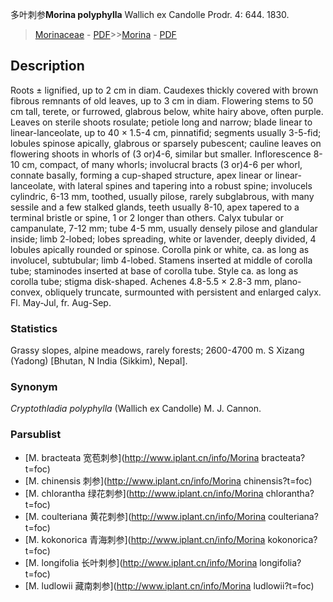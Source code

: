 多叶刺参**Morina polyphylla** Wallich ex Candolle Prodr. 4: 644. 1830.

> [Morinaceae](http://www.iplant.cn/info/Morinaceae?t=foc) - [PDF](http://www.iplant.cn/foc/pdf/Morinaceae.pdf)>>[Morina](http://www.iplant.cn/info/Morina?t=foc) - [PDF](http://www.iplant.cn/foc/pdf/Morina.pdf)

## Description

Roots ± lignified, up to 2 cm in diam. Caudexes thickly covered with brown fibrous remnants of old leaves, up to 3 cm in diam. Flowering stems to 50 cm tall, terete, or furrowed, glabrous below, white hairy above, often purple. Leaves on sterile shoots rosulate; petiole long and narrow; blade linear to linear-lanceolate, up to 40 × 1.5-4 cm, pinnatifid; segments usually 3-5-fid; lobules spinose apically, glabrous or sparsely pubescent; cauline leaves on flowering shoots in whorls of (3 or)4-6, similar but smaller. Inflorescence 8-10 cm, compact, of many whorls; involucral bracts (3 or)4-6 per whorl, connate basally, forming a cup-shaped structure, apex linear or linear-lanceolate, with lateral spines and tapering into a robust spine; involucels cylindric, 6-13 mm, toothed, usually pilose, rarely subglabrous, with many sessile and a few stalked glands, teeth usually 8-10, apex tapered to a terminal bristle or spine, 1 or 2 longer than others. Calyx tubular or campanulate, 7-12 mm; tube 4-5 mm, usually densely pilose and glandular inside; limb 2-lobed; lobes spreading, white or lavender, deeply divided, 4 lobules apically rounded or spinose. Corolla pink or white, ca. as long as involucel, subtubular; limb 4-lobed. Stamens inserted at middle of corolla tube; staminodes inserted at base of corolla tube. Style ca. as long as corolla tube; stigma disk-shaped. Achenes 4.8-5.5 × 2.8-3 mm, plano-convex, obliquely truncate, surmounted with persistent and enlarged calyx. Fl. May-Jul, fr. Aug-Sep.

### Statistics
Grassy slopes, alpine meadows, rarely forests; 2600-4700 m. S Xizang (Yadong) [Bhutan, N India (Sikkim), Nepal].

### Synonym
*Cryptothladia polyphylla* (Wallich ex Candolle) M. J. Cannon.



### Parsublist

* [M.  bracteata  宽苞刺参](http://www.iplant.cn/info/Morina bracteata?t=foc)
* [M.  chinensis  刺参](http://www.iplant.cn/info/Morina chinensis?t=foc)
* [M.  chlorantha  绿花刺参](http://www.iplant.cn/info/Morina chlorantha?t=foc)
* [M.  coulteriana  黄花刺参](http://www.iplant.cn/info/Morina coulteriana?t=foc)
* [M.  kokonorica  青海刺参](http://www.iplant.cn/info/Morina kokonorica?t=foc)
* [M.  longifolia  长叶刺参](http://www.iplant.cn/info/Morina longifolia?t=foc)
* [M.  ludlowii  藏南刺参](http://www.iplant.cn/info/Morina ludlowii?t=foc)
